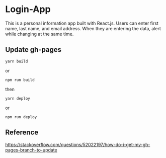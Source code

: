 # Login-App

This is a personal information app built with React.js. Users can enter first name, last name, and email address. When they are entering the data, alert while changing at the same time.

## Update gh-pages
```
yarn build
```
or

```
npm run build
```

then

```
yarn deploy
```
or
```
npm run deploy
```

## Reference
https://stackoverflow.com/questions/52022197/how-do-i-get-my-gh-pages-branch-to-update
